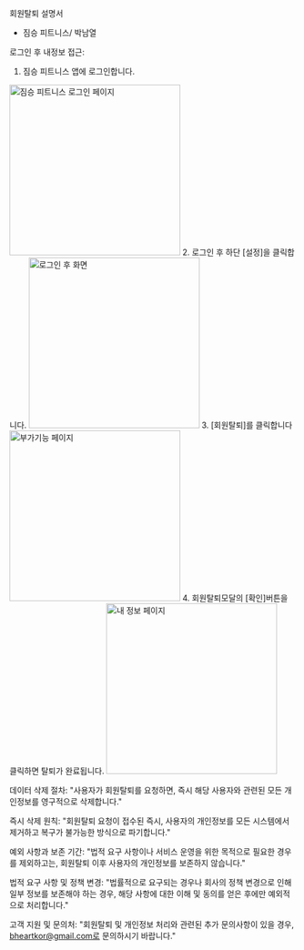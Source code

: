 회원탈퇴 설명서 

- 짐승 피트니스/ 박남열

로그인 후 내정보 접근:
1. 짐승 피트니스 앱에 로그인합니다.
<img src="로그인 화면.jpg" alt="짐승 피트니스 로그인 페이지" width="300px"/>
2. 로그인 후 하단 [설정]을 클릭합니다.
<img src="로그인 후 첫페이지 화면.jpg" alt="로그인 후 화면" width="300px"/>
3. [회원탈퇴]를 클릭합니다
<img src="회원탈퇴 버튼 화면.jpg" alt="부가기능 페이지" width="300px">
4. 회원탈퇴모달의 [확인]버튼을 클릭하면 탈퇴가 완료됩니다.
<img src="회원탈퇴 버튼 클릭 후 화면.jpg" alt="내 정보 페이지" width="300px">

데이터 삭제 절차:
"사용자가 회원탈퇴를 요청하면, 즉시 해당 사용자와 관련된 모든 개인정보를 영구적으로 삭제합니다."

즉시 삭제 원칙:
"회원탈퇴 요청이 접수된 즉시, 사용자의 개인정보를 모든 시스템에서 제거하고 복구가 불가능한 방식으로 파기합니다."

예외 사항과 보존 기간:
"법적 요구 사항이나 서비스 운영을 위한 목적으로 필요한 경우를 제외하고는, 회원탈퇴 이후 사용자의 개인정보를 보존하지 않습니다."

법적 요구 사항 및 정책 변경:
"법률적으로 요구되는 경우나 회사의 정책 변경으로 인해 일부 정보를 보존해야 하는 경우, 해당 사항에 대한 이해 및 동의를 얻은 후에만 예외적으로 처리합니다."

고객 지원 및 문의처:
"회원탈퇴 및 개인정보 처리와 관련된 추가 문의사항이 있을 경우, bheartkor@gmail.com로 문의하시기 바랍니다."
